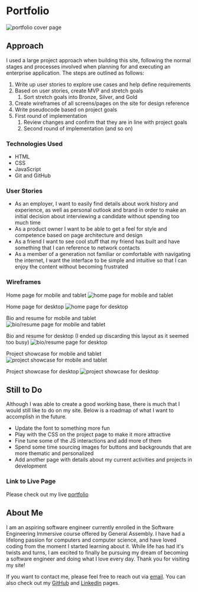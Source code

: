 # Portfolio

![portfolio cover page](./images/portfolio-cover.png)

## Approach

I used a large project approach when building this site, following the normal stages and processes involved when planning for and executing an enterprise application.  The steps are outlined as follows:

1. Write up user stories to explore use cases and help define requirements
2. Based on user stories, create MVP and stretch goals
    1. Sort stretch goals into Bronze, Silver, and Gold
3. Create wireframes of all screens/pages on the site for design reference
3. Write pseudocode based on project goals
4. First round of implementation
    1. Review changes and confirm that they are in line with project goals
    2. Second round of implementation (and so on)

### Technologies Used

- HTML
- CSS
- JavaScript
- Git and GitHub

### User Stories

 - As an employer, I want to easily find details about work history and experience, as well as personal outlook and brand in order to make an initial decision about interviewing a candidate without spending too much time
 - As a product owner I want to be able to get a feel for style and competence based on page architecture and design
 - As a friend I want to see cool stuff that my friend has built and have something that I can reference to network contacts
 - As a member of a generation not familiar or comfortable with navigating the internet, I want the interface to be simple and intuitive so that I can enjoy the content without becoming frustrated

 ### Wireframes

Home page for mobile and tablet
 ![home page for mobile and tablet](./wireframes/1-home-page-mobile.png)

Home page for desktop
 ![home page for desktop](./wireframes/1-home-page.png)

Bio and resume for mobile and tablet
 ![bio/resume page for mobile and tablet](./wireframes/2-bio-resume-mobile.png)

Bio and resume for desktop (I ended up discarding this layout as it seemed too busy)
 ![bio/resume page for desktop](./wireframes/2-bio-resume.png)

Project showcase for mobile and tablet
 ![project showcase for mobile and tablet](./wireframes/3-project-showcase-mobile.png)

Project showcase for desktop
 ![project showcase for desktop](./wireframes/3-project-showcase.png)


## Still to Do

Although I was able to create a good working base, there is much that I would still like to do on my site.  Below is a roadmap of what I want to accomplish in the future.

- Update the font to something more fun
- Play with the CSS on the project page to make it more attractive
- Fine tune some of the JS interactions and add more of them
- Spend some time sourcing images for buttons and backgrounds that are more thematic and personalized
- Add another page with details about my current activities and projects in development

### Link to Live Page

Please check out my live [portfolio](https://andrewretherford.github.io/portfolio/)

## About Me

I am an aspiring software engineer currently enrolled in the Software Engineering Immersive course offered by General Assembly.  I have had a lifelong passion for computers and computer science, and have loved coding from the moment I started learning about it.  While life has had it's twists and turns, I am excited to finally be pursuing my dream of becoming a software engineer and doing what I love every day.  Thank you for visiting my site!

If you want to contact me, please feel free to reach out via [email](mailto:andrewretherford@gmail.com).  You can also check out my [GitHub](https://github.com/andrewretherford) and [LinkedIn](https://www.linkedin.com/in/andrew-retherford) pages.
